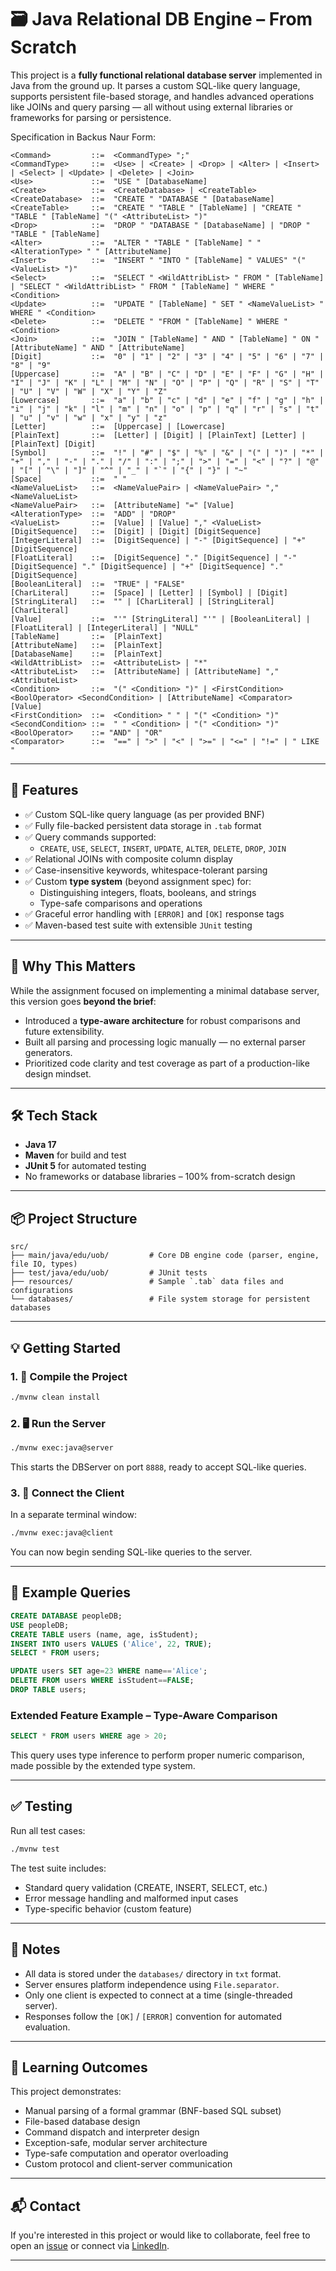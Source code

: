 
# 🗃️ Java Relational DB Engine – From Scratch

This project is a **fully functional relational database server** implemented in Java from the ground up. It parses a custom SQL-like query language, supports persistent file-based storage, and handles advanced operations like JOINs and query parsing — all without using external libraries or frameworks for parsing or persistence.

Specification in Backus Naur Form:
```
<Command>         ::=  <CommandType> ";"
<CommandType>     ::=  <Use> | <Create> | <Drop> | <Alter> | <Insert> | <Select> | <Update> | <Delete> | <Join>
<Use>             ::=  "USE " [DatabaseName]
<Create>          ::=  <CreateDatabase> | <CreateTable>
<CreateDatabase>  ::=  "CREATE " "DATABASE " [DatabaseName]
<CreateTable>     ::=  "CREATE " "TABLE " [TableName] | "CREATE " "TABLE " [TableName] "(" <AttributeList> ")"
<Drop>            ::=  "DROP " "DATABASE " [DatabaseName] | "DROP " "TABLE " [TableName]
<Alter>           ::=  "ALTER " "TABLE " [TableName] " " <AlterationType> " " [AttributeName]
<Insert>          ::=  "INSERT " "INTO " [TableName] " VALUES" "(" <ValueList> ")"
<Select>          ::=  "SELECT " <WildAttribList> " FROM " [TableName] | "SELECT " <WildAttribList> " FROM " [TableName] " WHERE " <Condition> 
<Update>          ::=  "UPDATE " [TableName] " SET " <NameValueList> " WHERE " <Condition> 
<Delete>          ::=  "DELETE " "FROM " [TableName] " WHERE " <Condition>
<Join>            ::=  "JOIN " [TableName] " AND " [TableName] " ON " [AttributeName] " AND " [AttributeName]
[Digit]           ::=  "0" | "1" | "2" | "3" | "4" | "5" | "6" | "7" | "8" | "9"
[Uppercase]       ::=  "A" | "B" | "C" | "D" | "E" | "F" | "G" | "H" | "I" | "J" | "K" | "L" | "M" | "N" | "O" | "P" | "Q" | "R" | "S" | "T" | "U" | "V" | "W" | "X" | "Y" | "Z"
[Lowercase]       ::=  "a" | "b" | "c" | "d" | "e" | "f" | "g" | "h" | "i" | "j" | "k" | "l" | "m" | "n" | "o" | "p" | "q" | "r" | "s" | "t" | "u" | "v" | "w" | "x" | "y" | "z"
[Letter]          ::=  [Uppercase] | [Lowercase]
[PlainText]       ::=  [Letter] | [Digit] | [PlainText] [Letter] | [PlainText] [Digit]
[Symbol]          ::=  "!" | "#" | "$" | "%" | "&" | "(" | ")" | "*" | "+" | "," | "-" | "." | "/" | ":" | ";" | ">" | "=" | "<" | "?" | "@" | "[" | "\" | "]" | "^" | "_" | "`" | "{" | "}" | "~"
[Space]           ::=  " "
<NameValueList>   ::=  <NameValuePair> | <NameValuePair> "," <NameValueList>
<NameValuePair>   ::=  [AttributeName] "=" [Value]
<AlterationType>  ::=  "ADD" | "DROP"
<ValueList>       ::=  [Value] | [Value] "," <ValueList>
[DigitSequence]   ::=  [Digit] | [Digit] [DigitSequence]
[IntegerLiteral]  ::=  [DigitSequence] | "-" [DigitSequence] | "+" [DigitSequence] 
[FloatLiteral]    ::=  [DigitSequence] "." [DigitSequence] | "-" [DigitSequence] "." [DigitSequence] | "+" [DigitSequence] "." [DigitSequence]
[BooleanLiteral]  ::=  "TRUE" | "FALSE"
[CharLiteral]     ::=  [Space] | [Letter] | [Symbol] | [Digit]
[StringLiteral]   ::=  "" | [CharLiteral] | [StringLiteral] [CharLiteral]
[Value]           ::=  "'" [StringLiteral] "'" | [BooleanLiteral] | [FloatLiteral] | [IntegerLiteral] | "NULL"
[TableName]       ::=  [PlainText]
[AttributeName]   ::=  [PlainText]
[DatabaseName]    ::=  [PlainText]
<WildAttribList>  ::=  <AttributeList> | "*"
<AttributeList>   ::=  [AttributeName] | [AttributeName] "," <AttributeList>
<Condition>       ::=  "(" <Condition> ")" | <FirstCondition> <BoolOperator> <SecondCondition> | [AttributeName] <Comparator> [Value]
<FirstCondition>  ::=  <Condition> " " | "(" <Condition> ")"
<SecondCondition> ::=  " " <Condition> | "(" <Condition> ")"
<BoolOperator>    ::= "AND" | "OR"
<Comparator>      ::=  "==" | ">" | "<" | ">=" | "<=" | "!=" | " LIKE "
```
---

## 🚀 Features

- ✅ Custom SQL-like query language (as per provided BNF)
- ✅ Fully file-backed persistent data storage in `.tab` format
- ✅ Query commands supported:
  - `CREATE`, `USE`, `SELECT`, `INSERT`, `UPDATE`, `ALTER`, `DELETE`, `DROP`, `JOIN`
- ✅ Relational JOINs with composite column display
- ✅ Case-insensitive keywords, whitespace-tolerant parsing
- ✅ Custom **type system** (beyond assignment spec) for:
  - Distinguishing integers, floats, booleans, and strings
  - Type-safe comparisons and operations
- ✅ Graceful error handling with `[ERROR]` and `[OK]` response tags
- ✅ Maven-based test suite with extensible `JUnit` testing

---

## 🧠 Why This Matters

While the assignment focused on implementing a minimal database server, this version goes **beyond the brief**:
- Introduced a **type-aware architecture** for robust comparisons and future extensibility.
- Built all parsing and processing logic manually — no external parser generators.
- Prioritized code clarity and test coverage as part of a production-like design mindset.

---

## 🛠️ Tech Stack

- **Java 17**
- **Maven** for build and test
- **JUnit 5** for automated testing
- No frameworks or database libraries – 100% from-scratch design

---

## 📦 Project Structure

```
src/
├── main/java/edu/uob/         # Core DB engine code (parser, engine, file IO, types)
├── test/java/edu/uob/         # JUnit tests
├── resources/                 # Sample `.tab` data files and configurations
└── databases/                 # File system storage for persistent databases
```

---

## 💡 Getting Started

### 1. 🔧 Compile the Project

```bash
./mvnw clean install
```

### 2. 🖥️ Run the Server

```bash
./mvnw exec:java@server
```

This starts the DBServer on port `8888`, ready to accept SQL-like queries.

### 3. 🧪 Connect the Client

In a separate terminal window:

```bash
./mvnw exec:java@client
```

You can now begin sending SQL-like queries to the server.

---

## 💬 Example Queries

```sql
CREATE DATABASE peopleDB;
USE peopleDB;
CREATE TABLE users (name, age, isStudent);
INSERT INTO users VALUES ('Alice', 22, TRUE);
SELECT * FROM users;
```

```sql
UPDATE users SET age=23 WHERE name=='Alice';
DELETE FROM users WHERE isStudent==FALSE;
DROP TABLE users;
```

### Extended Feature Example – Type-Aware Comparison

```sql
SELECT * FROM users WHERE age > 20;
```

This query uses type inference to perform proper numeric comparison, made possible by the extended type system.

---

## ✅ Testing

Run all test cases:

```bash
./mvnw test
```

The test suite includes:
- Standard query validation (CREATE, INSERT, SELECT, etc.)
- Error message handling and malformed input cases
- Type-specific behavior (custom feature)

---

## 📌 Notes

- All data is stored under the `databases/` directory in `txt` format.
- Server ensures platform independence using `File.separator`.
- Only one client is expected to connect at a time (single-threaded server).
- Responses follow the `[OK]` / `[ERROR]` convention for automated evaluation.

---

## 🧠 Learning Outcomes

This project demonstrates:
- Manual parsing of a formal grammar (BNF-based SQL subset)
- File-based database design
- Command dispatch and interpreter design
- Exception-safe, modular server architecture
- Type-safe computation and operator overloading
- Custom protocol and client-server communication

---

## 📬 Contact

If you're interested in this project or would like to collaborate, feel free to open an [issue](https://github.com/ShrirangL/SQL-Server/issues) or connect via [LinkedIn](https://www.linkedin.com/in/shrirang-lokhande-b402bb15b/).

---
